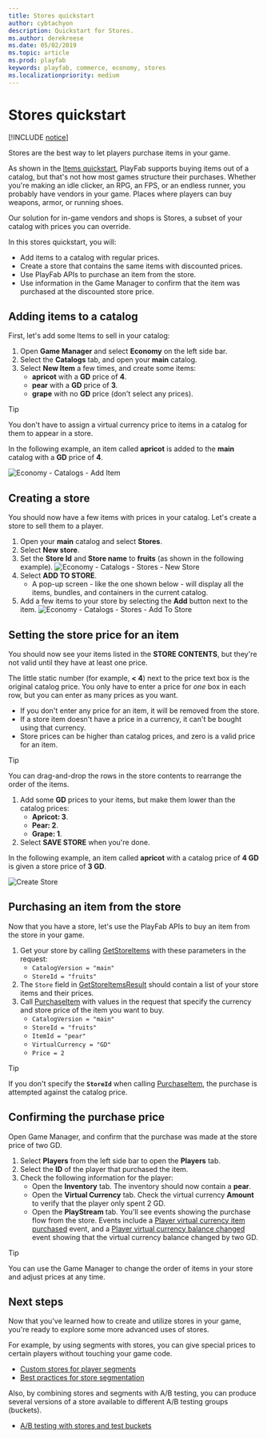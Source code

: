 ```yaml
---
title: Stores quickstart
author: cybtachyon
description: Quickstart for Stores.
ms.author: derekreese
ms.date: 05/02/2019
ms.topic: article
ms.prod: playfab
keywords: playfab, commerce, economy, stores
ms.localizationpriority: medium
---
```


# Stores quickstart

[!INCLUDE [notice](../../../includes/_economy-deprecation.md)]

Stores are the best way to let players purchase items in your game.

As shown in the [Items quickstart](../items/quickstart.md), PlayFab supports buying items out of a catalog, but that's not how most games structure their purchases. Whether you're making an idle clicker, an RPG, an FPS, or an endless runner, you probably have vendors in your game. Places where players can buy weapons, armor, or running shoes.

Our solution for in-game vendors and shops is Stores, a subset of your catalog with prices you can override.

In this stores quickstart, you will:

* Add items to a catalog with regular prices.
* Create a store that contains the same items with discounted prices.
* Use PlayFab APIs to purchase an item from the store.
* Use information in the Game Manager to confirm that the item was purchased at the discounted store price.  

## Adding items to a catalog

First, let's add some Items to sell in your catalog:

1. Open **Game Manager** and select **Economy** on the left side bar.
1. Select the **Catalogs** tab, and open your **main** catalog.
1. Select **New Item** a few times, and create some items:
    * **apricot** with a **GD** price of **4**.
    * **pear** with a **GD** price of **3**.
    * **grape** with no **GD** price (don't select any prices).

> [!TIP]
> You don't have to assign a virtual currency price to items in a catalog for them to appear in a store.

In the following example, an item called **apricot** is added to the **main** catalog with a **GD** price of **4**.

![Economy - Catalogs - Add Item](../media/tutorials/game-manager-economy-catalogs-add-item.png)

## Creating a store

You should now have a few items with prices in your catalog. Let's create a store to sell them to a player.

1. Open your **main** catalog and select **Stores**.
1. Select **New store**.
1. Set the **Store Id** and **Store name** to **fruits** (as shown in the following example).
    ![Economy - Catalogs - Stores - New Store](../media/tutorials/game-manager-economy-catalogs-stores-new-store.png)
1. Select **ADD TO STORE**.
    * A pop-up screen - like the one shown below - will display all the items, bundles, and containers in the current catalog.
1. Add a few items to your store by selecting the **Add** button next to the item.
    ![Economy - Catalogs - Stores - Add To Store](../media/tutorials/game-manager-economy-catalogs-stores-add-to-store.png)

## Setting the store price for an item

You should now see your items listed in the **STORE CONTENTS**, but they're not valid until they have at least one price.

The little static number (for example, **< 4**) next to the price text box is the original catalog price. You only have to enter a price for *one* box in each row, but you can enter as many prices as you want.

* If you don't enter any price for an item, it will be removed from the store.
* If a store item doesn't have a price in a currency, it can't be bought using that currency.
* Store prices can be higher than catalog prices, and zero is a valid price for an item.

> [!TIP]
> You can drag-and-drop the rows in the store contents to rearrange the order of the items.

1. Add some **GD** prices to your items, but make them lower than the catalog prices:
    * **Apricot: 3**.
    * **Pear: 2**.
    * **Grape: 1**.
2. Select **SAVE STORE** when you're done.

In the following example, an item called **apricot** with a catalog price of **4 GD** is given a store price of **3 GD**.

![Create Store](../media/tutorials/game-manager-economy-catalogs-stores-set-price.png)

## Purchasing an item from the store

Now that you have a store, let's use the PlayFab APIs to buy an item from the store in your game.

1. Get your store by calling [GetStoreItems](xref:titleid.playfabapi.com.client.title-widedatamanagement.getstoreitems) with these parameters in the request:
    * `CatalogVersion = "main"`
    * `StoreId = "fruits"`
2. The `Store` field in [GetStoreItemsResult](xref:titleid.playfabapi.com.client.title-widedatamanagement.getstoreitems#getstoreitemsresult) should contain a list of your store items and their prices.
3. Call [PurchaseItem](xref:titleid.playfabapi.com.client.playeritemmanagement.purchaseitem) with values in the request that specify the currency and store price of the item you want to buy.
    * `CatalogVersion = "main"`
    * `StoreId = "fruits"`
    * `ItemId = "pear"`
    * `VirtualCurrency = "GD"`
    * `Price = 2`

> [!TIP]
> If you don't specify the **`StoreId`** when calling [PurchaseItem](xref:titleid.playfabapi.com.client.playeritemmanagement.purchaseitem), the purchase is attempted against the catalog price.

## Confirming the purchase price

Open Game Manager, and confirm that the purchase was made at the store price of two GD.

1. Select **Players** from the left side bar to open the **Players** tab.
2. Select the **ID** of the player that purchased the item.
3. Check the following information for the player:
   * Open the **Inventory** tab. The inventory should now contain a **pear**.
   * Open the **Virtual Currency** tab. Check the virtual currency **Amount** to verify that the player only spent 2 GD.
   * Open the **PlayStream** tab. You'll see events showing the purchase flow from the store. Events include a [Player virtual currency item purchased](../../../api-references/events/player-vc-item-purchased.md) event, and a [Player virtual currency balance changed](../../../api-references/events/player-virtual-currency-balance-changed.md) event showing that the virtual currency balance changed by two GD.

> [!TIP]
> You can use the Game Manager to change the order of items in your store and adjust prices at any time.

## Next steps

Now that you've learned how to create and utilize stores in your game, you're ready to explore some more advanced uses of stores.

For example, by using segments with stores, you can give special prices to certain players without touching your game code.

* [Custom stores for player segments](../tutorials/custom-stores-for-player-segments.md)
* [Best practices for store segmentation](../tutorials/best-practices-for-store-segmentation.md)

Also, by combining stores and segments with A/B testing, you can produce several versions of a store available to different A/B testing groups (buckets).

* [A/B testing with stores and test buckets](../../analytics/ab-testing/ab-testing-with-stores-and-test-buckets.md)
